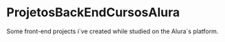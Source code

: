 # ProjetosBackEndCursosAlura
Some front-end projects i´ve created while studied on the Alura´s platform.
